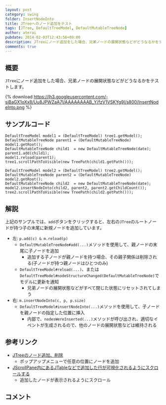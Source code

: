 ```yaml
---
layout: post
category: swing
folder: InsertNodeInto
title: JTreeへのノード追加をテスト
tags: [JTree, DefaultTreeModel, DefaultMutableTreeNode]
author: aterai
pubdate: 2014-02-03T12:43:56+09:00
description: JTreeにノード追加をした場合、兄弟ノードの展開状態などがどうなるかをテストします。
comments: true
---
```

## 概要
`JTree`にノード追加をした場合、兄弟ノードの展開状態などがどうなるかをテストします。

{% download https://lh3.googleusercontent.com/-siBaGX1oXx8/Uu8JPWZaA7I/AAAAAAAAB_Y/fzV1VSKYg9I/s800/InsertNodeInto.png %}

## サンプルコード
<pre class="prettyprint"><code>DefaultTreeModel model1 = (DefaultTreeModel) tree1.getModel();
DefaultMutableTreeNode parent1 = (DefaultMutableTreeNode) model1.getRoot();
DefaultMutableTreeNode child1  = new DefaultMutableTreeNode(date);
parent1.add(child1);
model1.reload(parent1);
tree1.scrollPathToVisible(new TreePath(child1.getPath()));

DefaultTreeModel model2 = (DefaultTreeModel) tree2.getModel();
DefaultMutableTreeNode parent2 = (DefaultMutableTreeNode) model2.getRoot();
DefaultMutableTreeNode child2  = new DefaultMutableTreeNode(date);
model2.insertNodeInto(child2, parent2, parent2.getChildCount());
tree2.scrollPathToVisible(new TreePath(child2.getPath()));
</code></pre>

## 解説
上記のサンプルでは、`add`ボタンをクリックすると、左右の`JTree`のルートノードが持つ子の末尾に新規ノードを追加しています。

- 左: `p.add(c) & m.reload(p)`
    - `DefaultMutableTreeNode#add(...)`メソッドを使用して、親ノードの末尾に子ノードを追加
        - 追加する子ノードが親ノードを持つ場合、その親子関係は削除される(子ノードが持つ親ノードはひとつのみ)
    - `DefaultTreeModel#reload(...)`、または`DefaultTreeModel#nodeStructureChanged(DefaultMutableTreeNode)`でモデルに更新を通知
        - 兄弟ノードの展開状態などがすべて閉じた状態にリセットされてしまう
- 右: `m.insertNodeInto(c, p, p.size)`
    - `DefaultTreeModel#insertNodeInto(...)`メソッドを使用して、子ノードを親ノードの指定した位置に挿入
        - 内部で、`nodesWereInserted(...)`メソッドが呼び出され、適切なイベントが生成されるので、他のノードの展開状態などは維持される

<!-- dummy comment line for breaking list -->

## 参考リンク
- [JTreeのノード追加、削除](http://ateraimemo.com/Swing/AddNode.html)
    - ポップアップメニューで任意の位置にノードを追加
- [JScrollPane内にあるJTableなどで追加した行が可視化されるようにスクロールする](http://ateraimemo.com/Swing/ScrollRectToVisible.html)
    - 追加したノードが表示されるようにスクロール

<!-- dummy comment line for breaking list -->

## コメント
